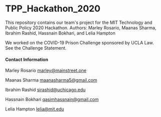 # TPP_Hackathon_2020
This repository contains our team's project for the MIT Technology and Public Policy 2020 Hackathon.
Authors: Marley Rosario, Maanas Sharma, Ibrahim Rashid, Hassnain Bokhari, and Lelia Hampton

We worked on the COVID-19 Prison Challenge sponsored by UCLA Law. See the Challenge Statement.

#### Contact Information
Marley Rosario
marley@mainstreet.one

Maanas Sharma
maanasharma5@gmail.com

Ibrahim Rashid
sirashid@uchicago.edu

Hassnain Bokhari
qasimhassnain@gmail.com

Lelia Hampton
lelia@mit.edu

